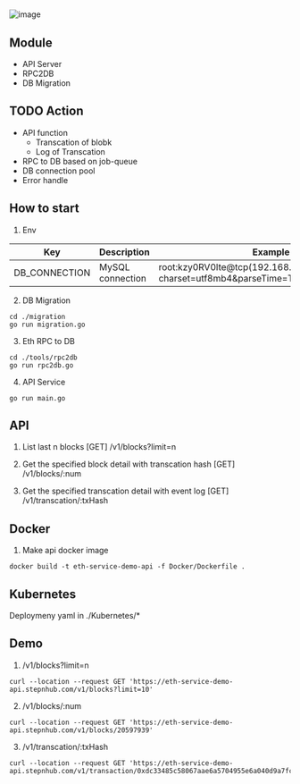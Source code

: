 
# 

![image](https://user-images.githubusercontent.com/6902864/176417221-7b219edb-1816-4d84-9465-a1ec766fb1a7.png)



## Module
- API Server
- RPC2DB
- DB Migration


## TODO Action
- API function
    - Transcation of blobk
    - Log of Transcation
- RPC to DB based on job-queue
- DB connection pool
- Error handle


## How to start

1. Env


| Key  | Description  | Example |
| - | - | - |
| DB_CONNECTION | MySQL connection | root:kzy0RV0lte@tcp(192.168.17.104:3306)/demo?charset=utf8mb4&parseTime=True&loc=Local |


2. DB Migration

```
cd ./migration
go run migration.go
```

3. Eth RPC to DB

```
cd ./tools/rpc2db
go run rpc2db.go
```

4. API Service

```
go run main.go
```


## API

1. List last n blocks
[GET]
/v1/blocks?limit=n

2. Get the specified block detail with transcation hash
[GET]
/v1/blocks/:num

3. Get the specified transcation detail with event log
[GET]
/v1/transcation/:txHash



## Docker

1. Make api docker image
```
docker build -t eth-service-demo-api -f Docker/Dockerfile .
```


## Kubernetes

Deploymeny yaml in ./Kubernetes/*


## Demo

1. /v1/blocks?limit=n
```
curl --location --request GET 'https://eth-service-demo-api.stepnhub.com/v1/blocks?limit=10'
```

2. /v1/blocks/:num
```
curl --location --request GET 'https://eth-service-demo-api.stepnhub.com/v1/blocks/20597939'
```


3. /v1/transcation/:txHash
```
curl --location --request GET 'https://eth-service-demo-api.stepnhub.com/v1/transaction/0xdc33485c58067aae6a5704955e6a040d9a7fc81c7ee2a4bb208c7e342fd0426d'
```
